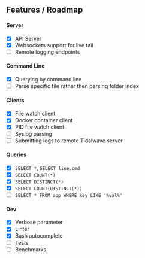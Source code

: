 ## Features / Roadmap

#### Server
- [x] API Server
- [x] Websockets support for live tail
- [ ] Remote logging endpoints

#### Command Line
- [x] Querying by command line
- [ ] Parse specific file rather then parsing folder index

#### Clients
- [x] File watch client
- [x] Docker container client
- [x] PID file watch client
- [ ] Syslog parsing
- [ ] Submitting logs to remote Tidalwave server

#### Queries
- [x] `SELECT *`, `SELECT line.cmd`
- [x] `SELECT COUNT(*)`
- [x] `SELECT DISTINCT(*)`
- [x] `SELECT COUNT(DISTINCT(*))`
- [ ] `SELECT * FROM app WHERE key LIKE '%val%'`

#### Dev
- [x] Verbose parameter
- [x] Linter
- [x] Bash autocomplete
- [ ] Tests
- [ ] Benchmarks
